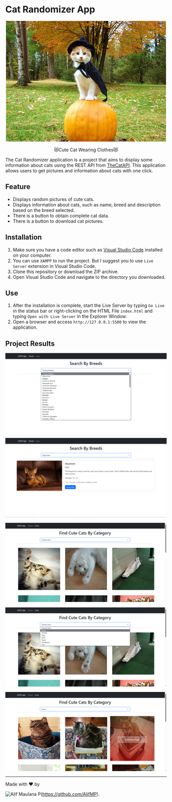 # Cat Randomizer App

<div align=center>
  <img src='./assets/cat1.jpg' alt='thumbnail' />
</div>

<p align=center>😻Cute Cat Wearing Clothes😻</p>

The Cat Randomizer application is a project that aims to display some information about cats using the REST API from [TheCatAPI](https://thecatapi.com/). This application allows users to get pictures and information about cats with one click.

## Feature

- Displays random pictures of cute cats.
- Displays information about cats, such as name, breed and description based on the breed selected.
- There is a button to obtain complete cat data.
- There is a button to download cat pictures.

## Installation

1. Make sure you have a code editor such as [Visual Studio Code](https://code.visualstudio.com/) installed on your computer.
2. You can use `XAMPP` to run the project. But I suggest you to use `Live Server` extension in Visual Studio Code.
3. Clone this repository or download the ZIP archive.
4. Open Visual Studio Code and navigate to the directory you downloaded.

## Use

1. After the installation is complete, start the Live Server by typing `Go Live` in the status bar or right-clicking on the HTML File `index.html` and typing `Open with Live Server` in the Explorer Window.
2. Open a browser and access `http://127.0.0.1:5500` to view the application.

## Project Results

![Result 1](./assets/result1.png)

![Result 2](./assets/result2.png)

![Result 3](./assets/result3.png)

![Result 4](./assets/result4.png)

![Result 5](./assets/result5.png)

---

Made with ❤️ by

![Alif Maulana P](https://github.com/AlifMP.png?size=100)(https://github.com/AlifMP).
